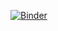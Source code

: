 [![Binder](https://mybinder.org/badge_logo.svg)](https://mybinder.org/v2/gh/Blubberli/germanetTutorials.git/master)
